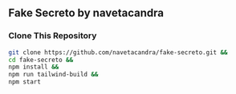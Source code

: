 ## Fake Secreto by navetacandra

### Clone This Repository

```bash
git clone https://github.com/navetacandra/fake-secreto.git &&
cd fake-secreto &&
npm install &&
npm run tailwind-build &&
npm start
```

